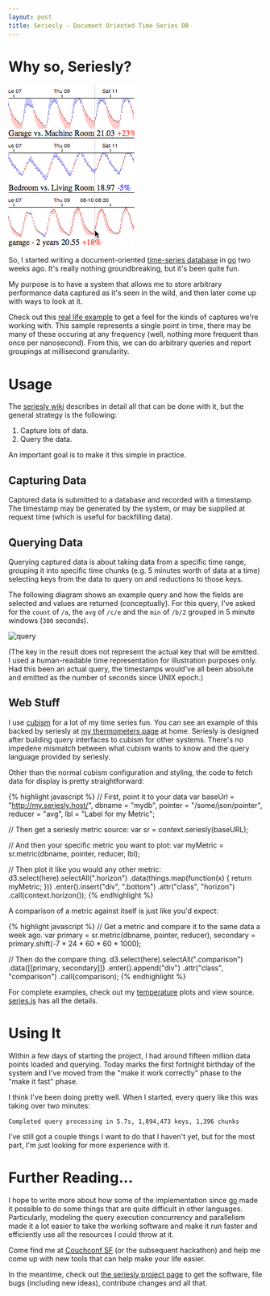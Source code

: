 ```yaml
---
layout: post
title: Seriesly - Document Oriented Time Series DB
---
```


# Why so, Seriesly?

<div>
  <img src="/images/seriesly-compare.png" alt="comparison"
      title="Comparing Time Series DAta"
      class="floatleft"/>
</div>

So, I started writing a document-oriented [time-series database][tsdb]
in [go][go] two weeks ago.  It's really nothing groundbreaking, but
it's been quite fun.

My purpose is to have a system that allows me to store arbitrary
performance data captured as it's seen in the wild, and then later
come up with ways to look at it.

Check out this [real life example][ex] to get a feel for the kinds of
captures we're working with.  This sample represents a single point in
time, there may be many of these occuring at any frequency (well,
nothing more frequent than once per nanosecond).  From this, we can do
arbitrary queries and report groupings at millisecond granularity.

# Usage

The [seriesly wiki][wiki] describes in detail all that can be done
with it, but the general strategy is the following:

1. Capture lots of data.
2. Query the data.

An important goal is to make it this simple in practice.

## Capturing Data

Captured data is submitted to a database and recorded with a
timestamp.  The timestamp may be generated by the system, or may be
supplied at request time (which is useful for backfilling data).

## Querying Data

Querying captured data is about taking data from a specific time
range, grouping it into specific time chunks (e.g. 5 minutes worth of
data at a time) selecting keys from the data to query on and
reductions to those keys.

The following diagram shows an example query and how the fields are
selected and values are returned (conceptually).  For this query, I've
asked for the `count` of `/a`, the `avg` of `/c/e` and the `min` of `/b/2`
grouped in 5 minute windows (`300` seconds).

![query](//github.com/dustin/seriesly/wiki/serieslyquery.png)

(The key in the result does not represent the actual key that will be
emitted. I used a human-readable time representation for illustration
purposes only. Had this been an actual query, the timestamps would've
all been absolute and emitted as the number of seconds since UNIX
epoch.)

## Web Stuff

I use [cubism][cubism] for a lot of my time series fun.  You can see
an example of this backed by seriesly at [my thermometers page][temps]
at home.  Seriesly is designed after building query interfaces to
cubism for other systems.  There's no impedene mismatch between what
cubism wants to know and the query language provided by seriesly.

Other than the normal cubism configuration and styling, the code to
fetch data for display is pretty straightforward:

{% highlight javascript %}
// First, point it to your data
var baseUrl = "http://my.seriesly.host/",
    dbname = "mydb",
    pointer = "/some/json/pointer",
    reducer = "avg",
    lbl = "Label for my Metric";

// Then get a seriesly metric source:
var sr = context.seriesly(baseURL);

// And then your specific metric you want to plot:
var myMetric = sr.metric(dbname, pointer, reducer, lbl);

// Then plot it like you would any other metric:
d3.select(here).selectAll(".horizon")
    .data(things.map(function(x) { return myMetric; }))
  .enter().insert("div", ".bottom")
    .attr("class", "horizon")
    .call(context.horizon());
{% endhighlight %}

A comparison of a metric against itself is just like you'd expect:

{% highlight javascript %}
// Get a metric and compare it to the same data a week ago.
var primary = sr.metric(dbname, pointer, reducer),
    secondary = primary.shift(-7 * 24 * 60 * 60 * 1000);

// Then do the compare thing.
d3.select(here).selectAll(".comparison")
    .data([[primary, secondary]])
  .enter().append("div")
    .attr("class", "comparison")
    .call(comparison);
{% endhighlight %}

For complete examples, check out my [temperature][temps] plots and
view source.  [series.js][series] has all the details.

# Using It

Within a few days of starting the project, I had around fifteen
million data points loaded and querying.  Today marks the first
fortnight birthday of the system and I've moved from the "make it work
correctly" phase to the "make it fast" phase.

I think I've been doing pretty well.  When I started, every query like
this was taking over two minutes:

    Completed query processing in 5.7s, 1,894,473 keys, 1,396 chunks

I've still got a couple things I want to do that I haven't yet, but
for the most part, I'm just looking for more experience with it.

# Further Reading...

I hope to write more about how some of the implementation since
[go][go] made it possible to do some things that are quite difficult
in other languages.  Particularly, modeling the query execution
concurrency and parallelism made it a lot easier to take the working
software and make it run faster and efficiently use all the resources
I could throw at it.

Come find me at [Couchconf SF][conf] (or the subsequent hackathon) and
help me come up with new tools that can help make your life easier.

In the meantime, check out [the seriesly project page][project] to get
the software, file bugs (including new ideas), contribute changes and
all that.

[conf]: /couchconf.html
[tsdb]: http://en.wikipedia.org/wiki/Time_series_database
[go]: http://golang.org/
[ex]: https://gist.github.com/3683423
[project]: https://github.com/dustin/seriesly
[wiki]: https://github.com/dustin/seriesly/wiki
[cubism]: http://square.github.com/cubism/
[temps]: http://bleu.west.spy.net/~dustin/seriesly/
[series]: http://bleu.west.spy.net/~dustin/seriesly/series.js
